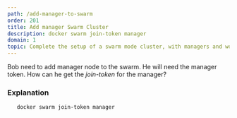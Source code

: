 ```yaml
---
path: /add-manager-to-swarm
order: 201
title: Add manager Swarm Cluster
description: docker swarm join-token manager
domain: 1
topic: Complete​ ​the​ ​setup​ ​of​ ​a​ ​swarm​ ​mode​ ​cluster,​ ​with​ ​managers​ ​and​ ​worker​ ​nodes
---
```


Bob need to add manager node to the swarm. He will need the manager token. How can he get the *join-token* for the manager?
<!-- end -->



###  Explanation

```
   docker swarm join-token manager
```
